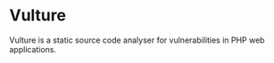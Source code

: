 Vulture
==========

Vulture is a static source code analyser for vulnerabilities in PHP web applications.
